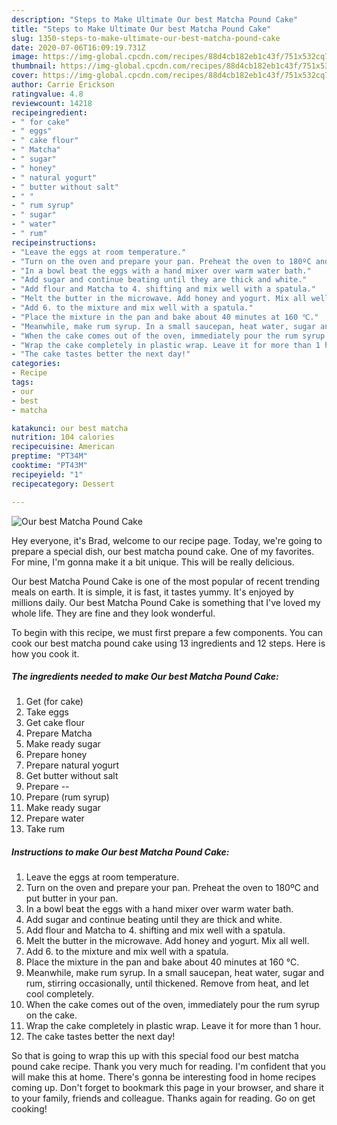 ```yaml
---
description: "Steps to Make Ultimate Our best Matcha Pound Cake"
title: "Steps to Make Ultimate Our best Matcha Pound Cake"
slug: 1350-steps-to-make-ultimate-our-best-matcha-pound-cake
date: 2020-07-06T16:09:19.731Z
image: https://img-global.cpcdn.com/recipes/88d4cb182eb1c43f/751x532cq70/our-best-matcha-pound-cake-recipe-main-photo.jpg
thumbnail: https://img-global.cpcdn.com/recipes/88d4cb182eb1c43f/751x532cq70/our-best-matcha-pound-cake-recipe-main-photo.jpg
cover: https://img-global.cpcdn.com/recipes/88d4cb182eb1c43f/751x532cq70/our-best-matcha-pound-cake-recipe-main-photo.jpg
author: Carrie Erickson
ratingvalue: 4.8
reviewcount: 14218
recipeingredient:
- " for cake"
- " eggs"
- " cake flour"
- " Matcha"
- " sugar"
- " honey"
- " natural yogurt"
- " butter without salt"
- " "
- " rum syrup"
- " sugar"
- " water"
- " rum"
recipeinstructions:
- "Leave the eggs at room temperature."
- "Turn on the oven and prepare your pan. Preheat the oven to 180ºC and put butter in your pan."
- "In a bowl beat the eggs with a hand mixer over warm water bath."
- "Add sugar and continue beating until they are thick and white."
- "Add flour and Matcha to 4. shifting and mix well with a spatula."
- "Melt the butter in the microwave. Add honey and yogurt. Mix all well."
- "Add 6. to the mixture and mix well with a spatula."
- "Place the mixture in the pan and bake about 40 minutes at 160 ℃."
- "Meanwhile, make rum syrup. In a small saucepan, heat water, sugar and rum, stirring occasionally, until thickened. Remove from heat, and let cool completely."
- "When the cake comes out of the oven, immediately pour the rum syrup on the cake."
- "Wrap the cake completely in plastic wrap. Leave it for more than 1 hour."
- "The cake tastes better the next day!"
categories:
- Recipe
tags:
- our
- best
- matcha

katakunci: our best matcha 
nutrition: 104 calories
recipecuisine: American
preptime: "PT34M"
cooktime: "PT43M"
recipeyield: "1"
recipecategory: Dessert

---
```



![Our best Matcha Pound Cake](https://img-global.cpcdn.com/recipes/88d4cb182eb1c43f/751x532cq70/our-best-matcha-pound-cake-recipe-main-photo.jpg)

Hey everyone, it's Brad, welcome to our recipe page. Today, we're going to prepare a special dish, our best matcha pound cake. One of my favorites. For mine, I'm gonna make it a bit unique. This will be really delicious.



Our best Matcha Pound Cake is one of the most popular of recent trending meals on earth. It is simple, it is fast, it tastes yummy. It's enjoyed by millions daily. Our best Matcha Pound Cake is something that I've loved my whole life. They are fine and they look wonderful.


To begin with this recipe, we must first prepare a few components. You can cook our best matcha pound cake using 13 ingredients and 12 steps. Here is how you cook it.

<!--inarticleads1-->

##### The ingredients needed to make Our best Matcha Pound Cake:

1. Get  (for cake)
1. Take  eggs
1. Get  cake flour
1. Prepare  Matcha
1. Make ready  sugar
1. Prepare  honey
1. Prepare  natural yogurt
1. Get  butter without salt
1. Prepare  --
1. Prepare  (rum syrup)
1. Make ready  sugar
1. Prepare  water
1. Take  rum




<!--inarticleads2-->

##### Instructions to make Our best Matcha Pound Cake:

1. Leave the eggs at room temperature.
1. Turn on the oven and prepare your pan. Preheat the oven to 180ºC and put butter in your pan.
1. In a bowl beat the eggs with a hand mixer over warm water bath.
1. Add sugar and continue beating until they are thick and white.
1. Add flour and Matcha to 4. shifting and mix well with a spatula.
1. Melt the butter in the microwave. Add honey and yogurt. Mix all well.
1. Add 6. to the mixture and mix well with a spatula.
1. Place the mixture in the pan and bake about 40 minutes at 160 ℃.
1. Meanwhile, make rum syrup. In a small saucepan, heat water, sugar and rum, stirring occasionally, until thickened. Remove from heat, and let cool completely.
1. When the cake comes out of the oven, immediately pour the rum syrup on the cake.
1. Wrap the cake completely in plastic wrap. Leave it for more than 1 hour.
1. The cake tastes better the next day!




So that is going to wrap this up with this special food our best matcha pound cake recipe. Thank you very much for reading. I'm confident that you will make this at home. There's gonna be interesting food in home recipes coming up. Don't forget to bookmark this page in your browser, and share it to your family, friends and colleague. Thanks again for reading. Go on get cooking!
